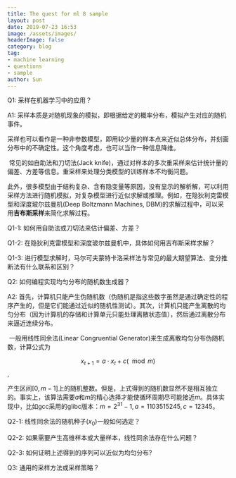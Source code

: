 ```yaml
---
title: The quest for ml 8 sample
layout: post
date: 2019-07-23 16:53
image: /assets/images/
headerImage: false
category: blog
tag:
- machine learning
- questions
- sample
author: Sun
---
```


Q1: 采样在机器学习中的应用？

A1: 采样本质是对随机现象的模拟，即根据给定的概率分布，模拟产生对应的随机事件。

​	采样也可以看作是一种非参数模型，即用较少量的样本点来近似总体分布，并刻画分布中的不确定性。这个角度考虑，也可以当作一种信息降维。

​	常见的如自助法和刀切法(Jack knife)，通过对样本的多次重采样来估计统计量的偏差、方差等信息。重采样来处理分类模型的训练样本不均衡问题。

​	此外，很多模型由于结构复杂、含有隐变量等原因，没有显示的解析解，可以利用采样方法进行随机模拟，对复杂模型进行近似求解或推理。例如，在隐狄利克雷模型和深度玻尔兹曼机(Deep Boltzmann Machines, DBM)的求解过程中，可以采用**吉布斯采样**来简化求解过程。

Q1-1: 如何用自助法或刀切法来估计偏差、方差？



Q1-2: 在隐狄利克雷模型和深度玻尔兹曼机中，具体如何用吉布斯采样求解？



Q1-3: 进行模型求解时，马尔可夫蒙特卡洛采样法与常见的最大期望算法、变分推断法有什么联系和区别？



Q2: 如何编程实现均匀分布的随机数生成器？

A2: 首先，计算机只能产生伪随机数（伪随机是指这些数字虽然是通过确定性的程序产生的，但是它们能通过近似的随机性测试）。其次，计算机只能产生离散的均匀分布（因为计算机的存储和计算单元只能处理离散状态值），然后通过离散分布来逼近连续分布。

​	一般用线性同余法(Linear Congruential Generator)来生成离散均匀分布伪随机数，计算公式为

$$ x_{t+1} = a \cdot x_t + c (\mod m) \tag{1}$$,

产生区间$[0, m-1]$上的随机整数。但是，上式得到的随机数显然不是相互独立的。事实上，该算法需要$a$和$m$的精心选择才能使循环周期尽可能接近$m$。具体实现中，比如gcc采用的glibc版本：$m = 2^{31}-1, a = 1103515245, c = 12345$。

Q2-1: 线性同余法的随机种子($x_0$)一般如何选定？



Q2-2: 如果需要产生高维样本或大量样本，线性同余法存在什么问题？



Q2-3: 如何证明上述得到的序列可以近似为均匀分布?



Q3: 通用的采样方法或采样策略？



